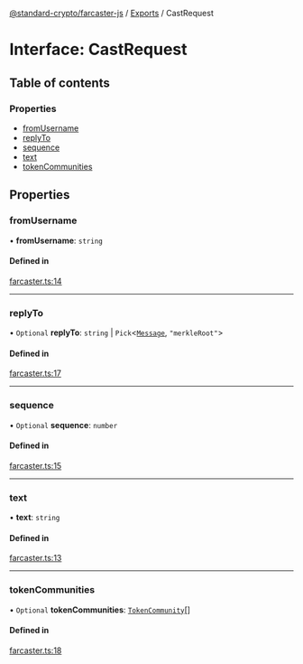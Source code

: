 [@standard-crypto/farcaster-js](../README.md) / [Exports](../modules.md) / CastRequest

# Interface: CastRequest

## Table of contents

### Properties

- [fromUsername](CastRequest.md#fromusername)
- [replyTo](CastRequest.md#replyto)
- [sequence](CastRequest.md#sequence)
- [text](CastRequest.md#text)
- [tokenCommunities](CastRequest.md#tokencommunities)

## Properties

### fromUsername

• **fromUsername**: `string`

#### Defined in

[farcaster.ts:14](https://github.com/standard-crypto/farcaster-js/blob/main/src/farcaster.ts#L14)

___

### replyTo

• `Optional` **replyTo**: `string` \| `Pick`<[`Message`](Message.md), ``"merkleRoot"``\>

#### Defined in

[farcaster.ts:17](https://github.com/standard-crypto/farcaster-js/blob/main/src/farcaster.ts#L17)

___

### sequence

• `Optional` **sequence**: `number`

#### Defined in

[farcaster.ts:15](https://github.com/standard-crypto/farcaster-js/blob/main/src/farcaster.ts#L15)

___

### text

• **text**: `string`

#### Defined in

[farcaster.ts:13](https://github.com/standard-crypto/farcaster-js/blob/main/src/farcaster.ts#L13)

___

### tokenCommunities

• `Optional` **tokenCommunities**: [`TokenCommunity`](TokenCommunity.md)[]

#### Defined in

[farcaster.ts:18](https://github.com/standard-crypto/farcaster-js/blob/main/src/farcaster.ts#L18)

